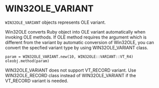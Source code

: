 # WIN32OLE_VARIANT

`WIN32OLE_VARIANT` objects represents OLE variant.

Win32OLE converts Ruby object into OLE variant automatically when invoking OLE
methods. If OLE method requires the argument which is different from the
variant by automatic conversion of Win32OLE, you can convert the specfied
variant type by using WIN32OLE_VARIANT class.

    param = WIN32OLE_VARIANT.new(10, WIN32OLE::VARIANT::VT_R4)
    oleobj.method(param)

WIN32OLE_VARIANT does not support VT_RECORD variant. Use WIN32OLE_RECORD class
instead of WIN32OLE_VARIANT if the VT_RECORD variant is needed.
